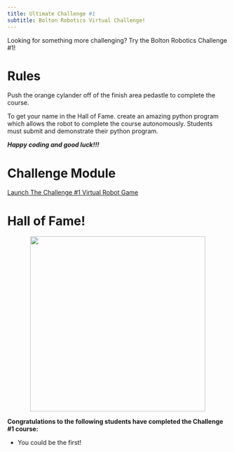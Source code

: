 ```yaml
---
title: Ultimate Challenge #1
subtitle: Bolton Robotics Virtual Challenge!
---
```


Looking for something more challenging?  Try the Bolton Robotics Challenge #1!

# Rules
Push the orange cylander off of the finish area pedastle to complete the course.  

To get your name in the Hall of Fame. create an amazing python program which allows the robot to complete the course autonomously.  Students must submit and demonstrate their python program.

___Happy coding and good luck!!!___

# Challenge Module

[Launch The Challenge #1 Virtual Robot Game](https://fssfll.github.io/gears/public/index.html?worldJSON=https%3A%2F%2Ffssfll.github.io%2Ffssfll%2Flessons%2Fchallenge1%2Fchallenge1_world.json&robotJSON=https%3A%2F%2Ffssfll.github.io%2Ffssfll%2Flessons%2Fchallenge1%2Fchallenge1_robot.json)


# Hall of Fame!
<p  align="center"><img src="https://fssfll.github.io/fssfll/images/challenge1_trophy.jpg" width=400></P>

__Congratulations to the following students have completed the Challenge #1 course:__

- You could be the first!
